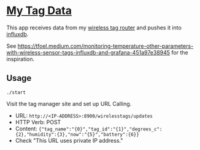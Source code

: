 # [My Tag Data](https://github.com/spraints/mytagdata)

This app receives data from my [wireless tag router](https://mytagdata.com) and pushes it into [influxdb](../influxdb).

See https://tfoel.medium.com/monitoring-temperature-other-parameters-with-wireless-sensor-tags-influxdb-and-grafana-451a97e38945 for the inspiration.

## Usage

    ./start

Visit the tag manager site and set up URL Calling.
- URL: `http://<IP-ADDRESS>:8900/wirelesstags/updates`
- HTTP Verb: POST
- Content: `{"tag_name":"{0}","tag_id":"{1}","degrees_c":{2},"humidity":{3},"now":"{5}","battery":{6}}`
- Check "This URL uses private IP address."
